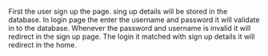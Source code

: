 First the user sign up the page.
sing up details will be stored in the database.
In login page the enter the username and password it will validate in to the database.
Whenever the password and username is invalid it will redirect in the sign up page.
The login it matched with sign up details it will redirect in the home.
